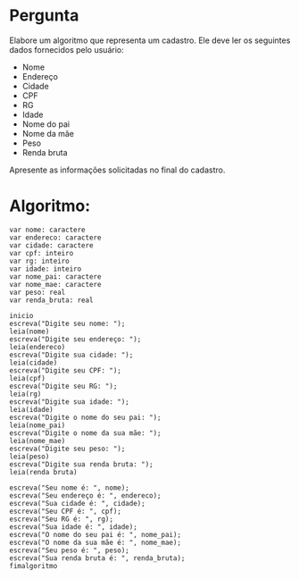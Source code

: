 # Pergunta
Elabore um algoritmo que representa um cadastro. Ele deve ler os seguintes dados fornecidos pelo usuário:

- Nome
- Endereço
- Cidade
- CPF
- RG
- Idade
- Nome do pai
- Nome da mãe
- Peso
- Renda bruta

Apresente as informações solicitadas no final do cadastro.

# Algoritmo:

```portugol
var nome: caractere
var endereco: caractere
var cidade: caractere
var cpf: inteiro
var rg: inteiro
var idade: inteiro
var nome_pai: caractere
var nome_mae: caractere
var peso: real
var renda_bruta: real

inicio
escreva("Digite seu nome: ");
leia(nome)
escreva("Digite seu endereço: ");
leia(endereco)
escreva("Digite sua cidade: ");
leia(cidade)
escreva("Digite seu CPF: ");
leia(cpf)
escreva("Digite seu RG: ");
leia(rg)
escreva("Digite sua idade: ");
leia(idade)
escreva("Digite o nome do seu pai: ");
leia(nome_pai)
escreva("Digite o nome da sua mãe: ");
leia(nome_mae)
escreva("Digite seu peso: ");
leia(peso)
escreva("Digite sua renda bruta: ");
leia(renda bruta)

escreva("Seu nome é: ", nome);
escreva("Seu endereço é: ", endereco);
escreva("Sua cidade é: ", cidade);
escreva("Seu CPF é: ", cpf);
escreva("Seu RG é: ", rg);
escreva("Sua idade é: ", idade);
escreva("O nome do seu pai é: ", nome_pai);
escreva("O nome da sua mãe é: ", nome_mae);
escreva("Seu peso é: ", peso);
escreva("Sua renda bruta é: ", renda_bruta);
fimalgoritmo
```
